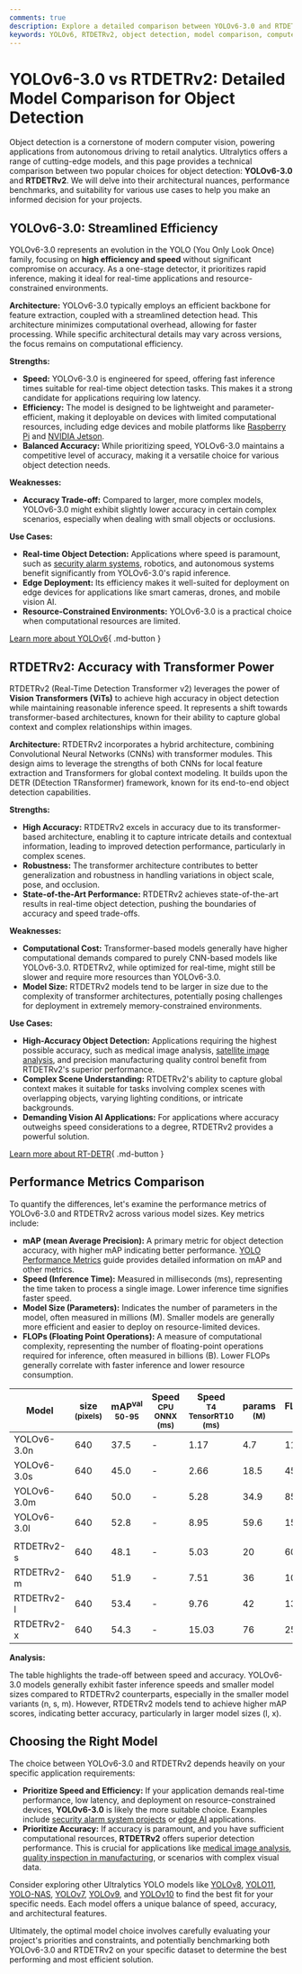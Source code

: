 ```yaml
---
comments: true
description: Explore a detailed comparison between YOLOv6-3.0 and RTDETRv2 models for object detection, highlighting strengths, weaknesses, and performance metrics.
keywords: YOLOv6, RTDETRv2, object detection, model comparison, computer vision, real-time detection, Vision Transformers, CNN, Ultralytics
---
```


# YOLOv6-3.0 vs RTDETRv2: Detailed Model Comparison for Object Detection

Object detection is a cornerstone of modern computer vision, powering applications from autonomous driving to retail analytics. Ultralytics offers a range of cutting-edge models, and this page provides a technical comparison between two popular choices for object detection: **YOLOv6-3.0** and **RTDETRv2**. We will delve into their architectural nuances, performance benchmarks, and suitability for various use cases to help you make an informed decision for your projects.

<script async src="https://cdn.jsdelivr.net/npm/chart.js@latest/dist/chart.min.js"></script>
<script defer src="../../javascript/benchmark.js"></script>

<canvas id="modelComparisonChart" width="1024" height="400" active-models='["YOLOv6-3.0", "RTDETRv2"]'></canvas>

## YOLOv6-3.0: Streamlined Efficiency

YOLOv6-3.0 represents an evolution in the YOLO (You Only Look Once) family, focusing on **high efficiency and speed** without significant compromise on accuracy. As a one-stage detector, it prioritizes rapid inference, making it ideal for real-time applications and resource-constrained environments.

**Architecture:** YOLOv6-3.0 typically employs an efficient backbone for feature extraction, coupled with a streamlined detection head. This architecture minimizes computational overhead, allowing for faster processing. While specific architectural details may vary across versions, the focus remains on computational efficiency.

**Strengths:**

- **Speed:** YOLOv6-3.0 is engineered for speed, offering fast inference times suitable for real-time object detection tasks. This makes it a strong candidate for applications requiring low latency.
- **Efficiency:** The model is designed to be lightweight and parameter-efficient, making it deployable on devices with limited computational resources, including edge devices and mobile platforms like [Raspberry Pi](https://docs.ultralytics.com/guides/raspberry-pi/) and [NVIDIA Jetson](https://docs.ultralytics.com/guides/nvidia-jetson/).
- **Balanced Accuracy:** While prioritizing speed, YOLOv6-3.0 maintains a competitive level of accuracy, making it a versatile choice for various object detection needs.

**Weaknesses:**

- **Accuracy Trade-off:** Compared to larger, more complex models, YOLOv6-3.0 might exhibit slightly lower accuracy in certain complex scenarios, especially when dealing with small objects or occlusions.

**Use Cases:**

- **Real-time Object Detection:** Applications where speed is paramount, such as [security alarm systems](https://docs.ultralytics.com/guides/security-alarm-system/), robotics, and autonomous systems benefit significantly from YOLOv6-3.0's rapid inference.
- **Edge Deployment:** Its efficiency makes it well-suited for deployment on edge devices for applications like smart cameras, drones, and mobile vision AI.
- **Resource-Constrained Environments:** YOLOv6-3.0 is a practical choice when computational resources are limited.

[Learn more about YOLOv6](https://github.com/meituan/YOLOv6){ .md-button }

## RTDETRv2: Accuracy with Transformer Power

RTDETRv2 (Real-Time Detection Transformer v2) leverages the power of **Vision Transformers (ViTs)** to achieve high accuracy in object detection while maintaining reasonable inference speed. It represents a shift towards transformer-based architectures, known for their ability to capture global context and complex relationships within images.

**Architecture:** RTDETRv2 incorporates a hybrid architecture, combining Convolutional Neural Networks (CNNs) with transformer modules. This design aims to leverage the strengths of both CNNs for local feature extraction and Transformers for global context modeling. It builds upon the DETR (DEtection TRansformer) framework, known for its end-to-end object detection capabilities.

**Strengths:**

- **High Accuracy:** RTDETRv2 excels in accuracy due to its transformer-based architecture, enabling it to capture intricate details and contextual information, leading to improved detection performance, particularly in complex scenes.
- **Robustness:** The transformer architecture contributes to better generalization and robustness in handling variations in object scale, pose, and occlusion.
- **State-of-the-Art Performance:** RTDETRv2 achieves state-of-the-art results in real-time object detection, pushing the boundaries of accuracy and speed trade-offs.

**Weaknesses:**

- **Computational Cost:** Transformer-based models generally have higher computational demands compared to purely CNN-based models like YOLOv6-3.0. RTDETRv2, while optimized for real-time, might still be slower and require more resources than YOLOv6-3.0.
- **Model Size:** RTDETRv2 models tend to be larger in size due to the complexity of transformer architectures, potentially posing challenges for deployment in extremely memory-constrained environments.

**Use Cases:**

- **High-Accuracy Object Detection:** Applications requiring the highest possible accuracy, such as medical image analysis, [satellite image analysis](https://www.ultralytics.com/blog/using-computer-vision-to-analyse-satellite-imagery), and precision manufacturing quality control benefit from RTDETRv2's superior performance.
- **Complex Scene Understanding:** RTDETRv2's ability to capture global context makes it suitable for tasks involving complex scenes with overlapping objects, varying lighting conditions, or intricate backgrounds.
- **Demanding Vision AI Applications:** For applications where accuracy outweighs speed considerations to a degree, RTDETRv2 provides a powerful solution.

[Learn more about RT-DETR](https://docs.ultralytics.com/models/rtdetr/){ .md-button }

## Performance Metrics Comparison

To quantify the differences, let's examine the performance metrics of YOLOv6-3.0 and RTDETRv2 across various model sizes. Key metrics include:

- **mAP (mean Average Precision):** A primary metric for object detection accuracy, with higher mAP indicating better performance. [YOLO Performance Metrics](https://docs.ultralytics.com/guides/yolo-performance-metrics/) guide provides detailed information on mAP and other metrics.
- **Speed (Inference Time):** Measured in milliseconds (ms), representing the time taken to process a single image. Lower inference time signifies faster speed.
- **Model Size (Parameters):** Indicates the number of parameters in the model, often measured in millions (M). Smaller models are generally more efficient and easier to deploy on resource-limited devices.
- **FLOPs (Floating Point Operations):** A measure of computational complexity, representing the number of floating-point operations required for inference, often measured in billions (B). Lower FLOPs generally correlate with faster inference and lower resource consumption.

| Model       | size<br><sup>(pixels) | mAP<sup>val<br>50-95 | Speed<br><sup>CPU ONNX<br>(ms) | Speed<br><sup>T4 TensorRT10<br>(ms) | params<br><sup>(M) | FLOPs<br><sup>(B) |
| ----------- | --------------------- | -------------------- | ------------------------------ | ----------------------------------- | ------------------ | ----------------- |
| YOLOv6-3.0n | 640                   | 37.5                 | -                              | 1.17                                | 4.7                | 11.4              |
| YOLOv6-3.0s | 640                   | 45.0                 | -                              | 2.66                                | 18.5               | 45.3              |
| YOLOv6-3.0m | 640                   | 50.0                 | -                              | 5.28                                | 34.9               | 85.8              |
| YOLOv6-3.0l | 640                   | 52.8                 | -                              | 8.95                                | 59.6               | 150.7             |
|             |                       |                      |                                |                                     |                    |                   |
| RTDETRv2-s  | 640                   | 48.1                 | -                              | 5.03                                | 20                 | 60                |
| RTDETRv2-m  | 640                   | 51.9                 | -                              | 7.51                                | 36                 | 100               |
| RTDETRv2-l  | 640                   | 53.4                 | -                              | 9.76                                | 42                 | 136               |
| RTDETRv2-x  | 640                   | 54.3                 | -                              | 15.03                               | 76                 | 259               |

**Analysis:**

The table highlights the trade-off between speed and accuracy. YOLOv6-3.0 models generally exhibit faster inference speeds and smaller model sizes compared to RTDETRv2 counterparts, especially in the smaller model variants (n, s, m). However, RTDETRv2 models tend to achieve higher mAP scores, indicating better accuracy, particularly in larger model sizes (l, x).

## Choosing the Right Model

The choice between YOLOv6-3.0 and RTDETRv2 depends heavily on your specific application requirements:

- **Prioritize Speed and Efficiency:** If your application demands real-time performance, low latency, and deployment on resource-constrained devices, **YOLOv6-3.0** is likely the more suitable choice. Examples include [security alarm system projects](https://www.ultralytics.com/blog/security-alarm-system-projects-with-ultralytics-yolov8) or [edge AI](https://www.ultralytics.com/glossary/edge-ai) applications.
- **Prioritize Accuracy:** If accuracy is paramount, and you have sufficient computational resources, **RTDETRv2** offers superior detection performance. This is crucial for applications like [medical image analysis](https://www.ultralytics.com/glossary/medical-image-analysis), [quality inspection in manufacturing](https://www.ultralytics.com/blog/quality-inspection-in-manufacturing-traditional-vs-deep-learning-methods), or scenarios with complex visual data.

Consider exploring other Ultralytics YOLO models like [YOLOv8](https://docs.ultralytics.com/models/yolov8/), [YOLO11](https://docs.ultralytics.com/models/yolo11/), [YOLO-NAS](https://docs.ultralytics.com/models/yolo-nas/), [YOLOv7](https://docs.ultralytics.com/models/yolov7/), [YOLOv9](https://docs.ultralytics.com/models/yolov9/), and [YOLOv10](https://docs.ultralytics.com/models/yolov10/) to find the best fit for your specific needs. Each model offers a unique balance of speed, accuracy, and architectural features.

Ultimately, the optimal model choice involves carefully evaluating your project's priorities and constraints, and potentially benchmarking both YOLOv6-3.0 and RTDETRv2 on your specific dataset to determine the best performing and most efficient solution.
